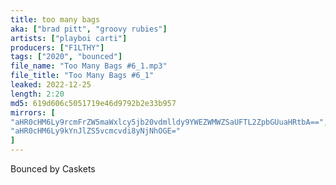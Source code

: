 ```yaml
---
title: too many bags
aka: ["brad pitt", "groovy rubies"]
artists: ["playboi carti"]
producers: ["F1LTHY"]
tags: ["2020", "bounced"]
file_name: "Too Many Bags #6_1.mp3"
file_title: "Too Many Bags #6_1"
leaked: 2022-12-25
length: 2:20
md5: 619d606c5051719e46d9792b2e33b957
mirrors: [
"aHR0cHM6Ly9rcmFrZW5maWxlcy5jb20vdmlldy9YWEZWMWZSaUFTL2ZpbGUuaHRtbA==",
"aHR0cHM6Ly9kYnJlZS5vcmcvdi8yNjNhOGE="
]
---
```

Bounced by Caskets

